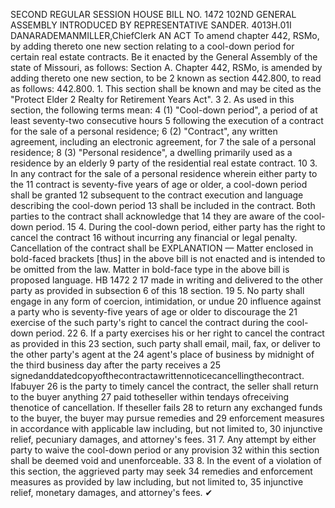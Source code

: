 SECOND REGULAR SESSION
HOUSE BILL NO. 1472
102ND GENERAL ASSEMBLY
INTRODUCED BY REPRESENTATIVE SANDER.
4013H.01I DANARADEMANMILLER,ChiefClerk
AN ACT
To amend chapter 442, RSMo, by adding thereto one new section relating to a cool-down
period for certain real estate contracts.
Be it enacted by the General Assembly of the state of Missouri, as follows:
Section A. Chapter 442, RSMo, is amended by adding thereto one new section, to be
2 known as section 442.800, to read as follows:
442.800. 1. This section shall be known and may be cited as the "Protect Elder
2 Realty for Retirement Years Act".
3 2. As used in this section, the following terms mean:
4 (1) "Cool-down period", a period of at least seventy-two consecutive hours
5 following the execution of a contract for the sale of a personal residence;
6 (2) "Contract", any written agreement, including an electronic agreement, for
7 the sale of a personal residence;
8 (3) "Personal residence", a dwelling primarily used as a residence by an elderly
9 party of the residential real estate contract.
10 3. In any contract for the sale of a personal residence wherein either party to the
11 contract is seventy-five years of age or older, a cool-down period shall be granted
12 subsequent to the contract execution and language describing the cool-down period
13 shall be included in the contract. Both parties to the contract shall acknowledge that
14 they are aware of the cool-down period.
15 4. During the cool-down period, either party has the right to cancel the contract
16 without incurring any financial or legal penalty. Cancellation of the contract shall be
EXPLANATION — Matter enclosed in bold-faced brackets [thus] in the above bill is not enacted and is
intended to be omitted from the law. Matter in bold-face type in the above bill is proposed language.
HB 1472 2
17 made in writing and delivered to the other party as provided in subsection 6 of this
18 section.
19 5. No party shall engage in any form of coercion, intimidation, or undue
20 influence against a party who is seventy-five years of age or older to discourage the
21 exercise of the such party's right to cancel the contract during the cool-down period.
22 6. If a party exercises his or her right to cancel the contract as provided in this
23 section, such party shall email, mail, fax, or deliver to the other party's agent at the
24 agent's place of business by midnight of the third business day after the party receives a
25 signedanddatedcopyofthecontractawrittennoticecancellingthecontract. Ifabuyer
26 is the party to timely cancel the contract, the seller shall return to the buyer anything
27 paid totheseller within tendays ofreceiving thenotice of cancellation. If theseller fails
28 to return any exchanged funds to the buyer, the buyer may pursue remedies and
29 enforcement measures in accordance with applicable law including, but not limited to,
30 injunctive relief, pecuniary damages, and attorney's fees.
31 7. Any attempt by either party to waive the cool-down period or any provision
32 within this section shall be deemed void and unenforceable.
33 8. In the event of a violation of this section, the aggrieved party may seek
34 remedies and enforcement measures as provided by law including, but not limited to,
35 injunctive relief, monetary damages, and attorney's fees.
✔